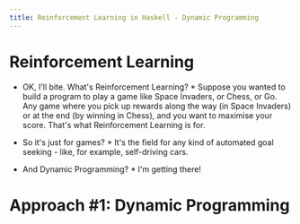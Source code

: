 ```yaml
---
title: Reinforcement Learning in Haskell - Dynamic Programming
---
```


# Reinforcement Learning

* OK, I'll bite. What's Reinforcement Learning? *
Suppose you wanted to build a program to play a game like Space Invaders, or Chess, or Go. Any game where you pick up rewards along the way (in Space Invaders) or at the end (by winning in Chess), and you want to maximise your score. That's what Reinforcement Learning is for.

* So it's just for games? *
It's the field for any kind of automated goal seeking - like, for example, self-driving cars.

* And Dynamic Programming? *
I'm getting there!

# Approach #1: Dynamic Programming
